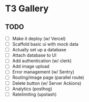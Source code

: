 # T3 Gallery

## TODO

- [ ] Make it deploy (w/ Vercel)
- [ ] Scaffold basic ui with mock data
- [ ] Actually set up a database
- [ ] Attach database to UI
- [ ] Add authentication (w/ clerk)
- [ ] Add image upload
- [ ] Error management (w/ Sentry)
- [ ] Routing/image page (parallel route)
- [ ] Delete button (w/ Server Ackions)
- [ ] Analytics (posthog)
- [ ] Ratelimiting (upstash)
